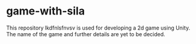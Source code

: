# game-with-sila
This repository lkdfnlsfnvsv is used for developing a 2d game using Unity. The name of the game and further details are yet to be decided. 
